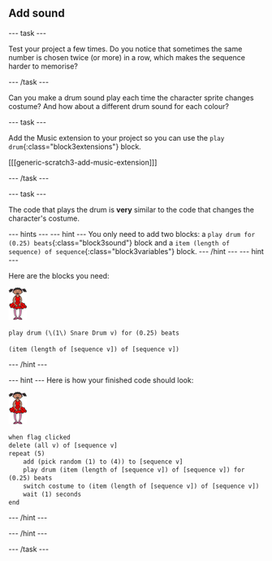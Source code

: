 ## Add sound

\--- task \---

Test your project a few times. Do you notice that sometimes the same number is chosen twice (or more) in a row, which makes the sequence harder to memorise?

\--- /task \---

Can you make a drum sound play each time the character sprite changes costume? And how about a different drum sound for each colour?

\--- task \---

Add the Music extension to your project so you can use the `play drum`{:class="block3extensions"} block.

[[[generic-scratch3-add-music-extension]]]

\--- /task \---

\--- task \---

The code that plays the drum is **very** similar to the code that changes the character's costume.

\--- hints \--- \--- hint \--- You only need to add two blocks: a `play drum for (0.25) beats`{:class="block3sound"} block and a `item (length of sequence) of sequence`{:class="block3variables"} block. \--- /hint \--- \--- hint \---

Here are the blocks you need:

![ballerina](images/ballerina.png)

```blocks3
play drum (\(1\) Snare Drum v) for (0.25) beats

(item (length of [sequence v]) of [sequence v])
```

\--- /hint \---

\--- hint \--- Here is how your finished code should look:

![ballerina](images/ballerina.png)

```blocks3
when flag clicked
delete (all v) of [sequence v]
repeat (5)
    add (pick random (1) to (4)) to [sequence v]
    play drum (item (length of [sequence v]) of [sequence v]) for (0.25) beats
    switch costume to (item (length of [sequence v]) of [sequence v])
    wait (1) seconds
end
```

\--- /hint \---

\--- /hint \---

\--- /task \---
